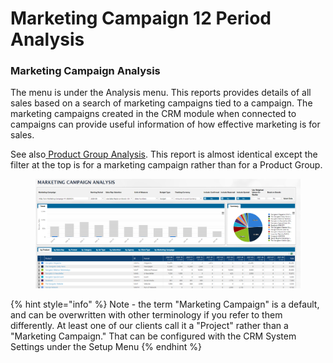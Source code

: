 # Marketing Campaign 12 Period Analysis

### Marketing Campaign Analysis <a href="#_toc121381211" id="_toc121381211"></a>

The menu is under the Analysis menu. This reports provides details of all sales based on a search of marketing campaigns tied to a campaign. The marketing campaigns created in the CRM module when connected to campaigns can provide useful information of how effective marketing is for sales.

See also[ Product Group Analysis](campaign-reports.md#\_toc121381182). This report is almost identical except the filter at the top is for a marketing campaign rather than for a Product Group.

<figure><img src="../../../.gitbook/assets/image (201).png" alt=""><figcaption></figcaption></figure>

{% hint style="info" %}
Note - the term "Marketing Campaign" is a default, and can be overwritten with other terminology if you refer to them differently. At least one of our clients call it a "Project" rather than a "Marketing Campaign." That can be configured with the CRM System Settings under the Setup Menu
{% endhint %}
